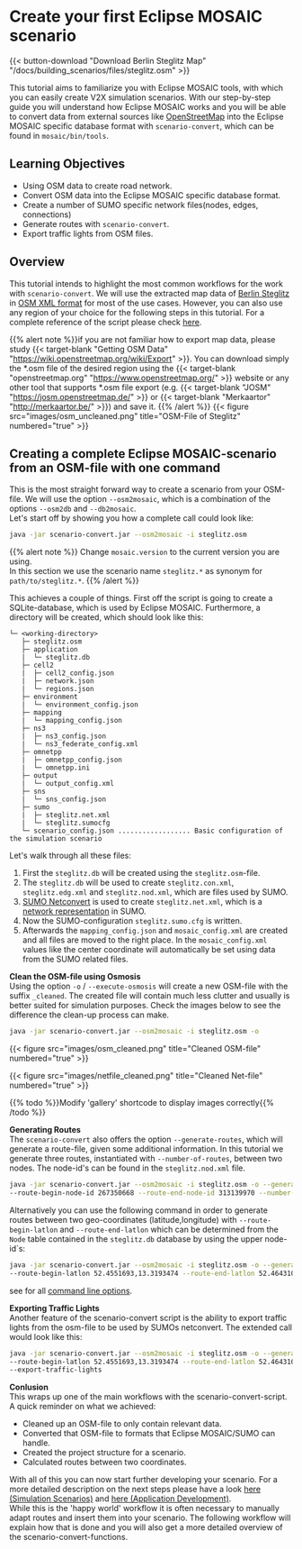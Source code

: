 # Create your first Eclipse MOSAIC scenario

{{< button-download "Download Berlin Steglitz Map" "/docs/building_scenarios/files/steglitz.osm" >}}

This tutorial aims to familiarize you with Eclipse MOSAIC tools, with which you can easily create V2X simulation scenarios. With our step-by-step guide you will understand how Eclipse MOSAIC works and you will be able to convert data from external sources like [OpenStreetMap](https://www.openstreetmap.org) into the Eclipse MOSAIC specific database format with `scenario-convert`, which can be found in `mosaic/bin/tools`. 

## Learning Objectives 

* Using OSM data to create road network.
* Convert OSM data into the Eclipse MOSAIC specific database format.
* Create a number of SUMO specific network files(nodes, edges, connections)
* Generate routes with `scenario-convert`.
* Export traffic lights from OSM files.

## Overview

This tutorial intends to highlight the most common workflows for the work with `scenario-convert`. We will use the extracted map data of <a href="/docs/building_scenarios/files/steglitz.osm" download>Berlin Steglitz</a> in [OSM XML format](https://wiki.openstreetmap.org/wiki/OSM_file_formats) for most of the use cases. However, you can also use any region of your choice for the following steps in this tutorial. For a complete reference of the script please check [here](/docs/building_scenarios/scenario_convert/#reference-documentation-for-scenario-convert).

{{% alert note %}}if you are not familiar how to export map data, please study {{< target-blank "Getting OSM Data" "https://wiki.openstreetmap.org/wiki/Export" >}}. You can download simply the *.osm file of the desired region using the {{< target-blank "openstreetmap.org" "https://www.openstreetmap.org/" >}} 
website or any other tool that supports *.osm file export (e.g.  {{< target-blank "JOSM" "https://josm.openstreetmap.de/" >}} or {{< target-blank "Merkaartor" "http://merkaartor.be/" >}}) and save it. {{% /alert %}}
{{< figure src="images/osm_uncleaned.png" title="OSM-File of Steglitz" numbered="true" >}}

## Creating a complete Eclipse MOSAIC-scenario from an OSM-file with one command

This is the most straight forward way to create a scenario from your OSM-file.
We will use the option `--osm2mosaic`, which is a combination of the options `--osm2db`
and `--db2mosaic`.  
Let's start off by showing you how a complete call could look like:

```bash
java -jar scenario-convert.jar --osm2mosaic -i steglitz.osm
```

{{% alert note %}}
Change `mosaic.version` to the current version you are using.  
In this section we use the scenario name `steglitz.*` as synonym for `path/to/steglitz.*`.
{{% /alert %}}

This achieves a couple of things. First off the script is going to create a SQLite-database,
which is used by Eclipse MOSAIC. Furthermore, a directory will be created, which should look like this:

```FOLDER
└─ <working-directory>
   ├─ steglitz.osm
   ├─ application
   |  └─ steglitz.db
   ├─ cell2
   |  ├─ cell2_config.json
   |  ├─ network.json
   |  └─ regions.json
   ├─ environment
   |  └─ environment_config.json
   ├─ mapping
   |  └─ mapping_config.json
   ├─ ns3
   |  ├─ ns3_config.json
   |  └─ ns3_federate_config.xml
   ├─ omnetpp
   |  ├─ omnetpp_config.json
   |  └─ omnetpp.ini      
   ├─ output
   |  └─ output_config.xml
   ├─ sns
   |  └─ sns_config.json
   ├─ sumo
   |  ├─ steglitz.net.xml
   |  └─ steglitz.sumocfg
   └─ scenario_config.json .................. Basic configuration of the simulation scenario
```

Let's walk through all these files:
1. First the `steglitz.db` will be created using the `steglitz.osm`-file.
2. The `steglitz.db` will be used to create `steglitz.con.xml`, `steglitz.edg.xml` and `steglitz.nod.xml`, which are files used by SUMO.
3. [SUMO Netconvert](https://sumo.dlr.de/wiki/NETCONVERT) is used to create `steglitz.net.xml`, which is a [network representation](https://sumo.dlr.de/wiki/Networks/SUMO_Road_Networks) in SUMO.
4. Now the SUMO-configuration `steglitz.sumo.cfg` is written.
5. Afterwards the `mapping_config.json` and `mosaic_config.xml` are created and all files are moved to the right place.
In the `mosaic_config.xml` values like the center coordinate will automatically be set using data from the SUMO related files.

__Clean the OSM-file using Osmosis__  
Using the option `-o` / `--execute-osmosis` will create a new OSM-file with the suffix `_cleaned`. The created
file will contain much less clutter and usually is better suited for simulation purposes.
Check the images below to see the difference the clean-up process can make.
```bash
java -jar scenario-convert.jar --osm2mosaic -i steglitz.osm -o
```
{{< figure src="images/osm_cleaned.png" title="Cleaned OSM-file" numbered="true" >}}

{{< figure src="images/netfile_cleaned.png" title="Cleaned Net-file" numbered="true" >}}


{{% todo %}}Modify 'gallery' shortcode to display images correctly{{% /todo %}}

__Generating Routes__  
The `scenario-convert` also offers the option `--generate-routes`, which will generate a route-file, given some additional information. In this tutorial we generate three routes, instantiated with `--number-of-routes`, between two nodes. The node-id's can be found in the `steglitz.nod.xml` file. 

```bash
java -jar scenario-convert.jar --osm2mosaic -i steglitz.osm -o --generate-routes
--route-begin-node-id 267350668 --route-end-node-id 313139970 --number-of-routes 3
```

Alternatively you can use the following command in order to generate routes between two geo-coordinates (latitude,longitude) with `--route-begin-latlon` and `--route-end-latlon` which can be determined from the `Node` table contained in the `steglitz.db` database by using the upper node-id`s:

```bash
java -jar scenario-convert.jar --osm2mosaic -i steglitz.osm -o --generate-routes
--route-begin-latlon 52.4551693,13.3193474 --route-end-latlon 52.4643101,13.3206834 --number-of-routes 3
```



see for all [command line options](/docs/building_scenarios/scenario_convert/#reference-documentation-for-scenario-convert).

__Exporting Traffic Lights__  
Another feature of the scenario-convert script is the ability to export traffic lights from the osm-file to
be used by SUMOs netconvert. The extended call would look like this:
```bash
java -jar scenario-convert.jar --osm2mosaic -i steglitz.osm -o --generate-routes
--route-begin-latlon 52.4551693,13.3193474 --route-end-latlon 52.4643101,13.3206834 --number-of-routes 3
--export-traffic-lights
```

__Conlusion__  
This wraps up one of the main workflows with the scenario-convert-script.
A quick reminder on what we achieved:
- Cleaned up an OSM-file to only contain relevant data.
- Converted that OSM-file to formats that Eclipse MOSAIC/SUMO can handle.
- Created the project structure for a scenario.
- Calculated routes between two coordinates.

With all of this you can now start further developing your scenario. For a more detailed description on the next steps
please have a look [here (Simulation Scenarios)](/docs/building_scenarios/scenarios/) and 
[here (Application Development)](/docs/building_scenarios/application_development/).  
While this is the 'happy world' workflow it is often necessary to manually adapt routes and
insert them into your scenario. The following workflow
will explain how that is done and you will also get a more detailed overview of the scenario-convert-functions.

